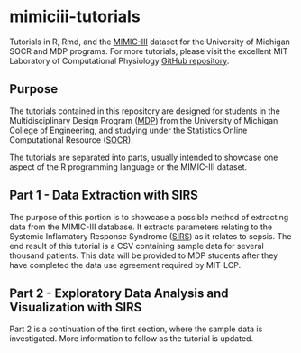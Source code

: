 # mimiciii-tutorials
Tutorials in R, Rmd, and the [MIMIC-III](https://mimic.physionet.org/) dataset for the University of Michigan SOCR and MDP programs. For more tutorials, please visit the excellent MIT Laboratory of Computational Physiology [GitHub repository](https://github.com/MIT-LCP/mimic-code).

## Purpose

The tutorials contained in this repository are designed for students in the Multidisciplinary Design Program ([MDP](https://mdp.engin.umich.edu/)) from the University of Michigan College of Engineering, and studying under the Statistics Online Computational Resource ([SOCR](http://www.socr.umich.edu/)). 

The tutorials are separated into parts, usually intended to showcase one aspect of the R programming language or the MIMIC-III dataset.

## Part 1 - Data Extraction with SIRS

The purpose of this portion is to showcase a possible method of extracting data from the MIMIC-III database. It extracts parameters relating to the Systemic Inflamatory Response Syndrome ([SIRS](https://jamanetwork.com/journals/jama/fullarticle/2492881)) as it relates to sepsis. The end result of this tutorial is a CSV containing sample data for several thousand patients. This data will be provided to MDP students after they have completed the data use agreement required by MIT-LCP.

## Part 2 - Exploratory Data Analysis and Visualization with SIRS

Part 2 is a continuation of the first section, where the sample data is investigated. More information to follow as the tutorial is updated.
